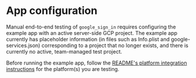 # App configuration

Manual end-to-end testing of `google_sign_in` requires configuring the example
app with an active server-side GCP project. The example app currently has
placeholder information (in files such as Info.plist and google-services.json)
corresponding to a project that no longer exists, and there is currently no
active, team-managed test project.

Before running the example app, follow the
[README's platform integration instructions](./README.md#platform-integration)
for the platform(s) you are testing.
